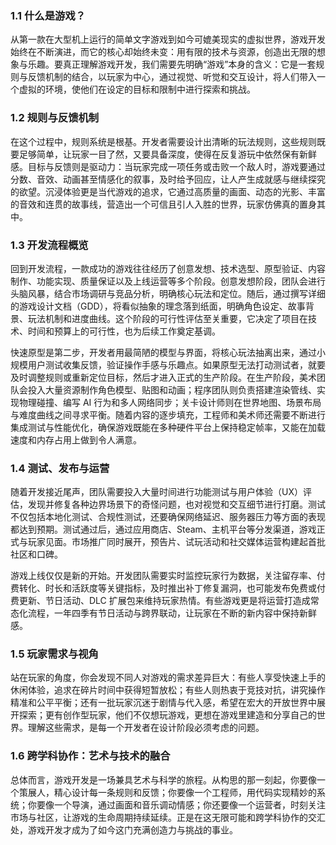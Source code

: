 ### 1.1 什么是游戏？

从第一款在大型机上运行的简单文字游戏到如今可媲美现实的虚拟世界，游戏开发始终在不断演进，而它的核心却始终未变：用有限的技术与资源，创造出无限的想象与乐趣。要真正理解游戏开发，我们需要先明确“游戏”本身的含义：它是一套规则与反馈机制的结合，以玩家为中心，通过视觉、听觉和交互设计，将人们带入一个虚拟的环境，使他们在设定的目标和限制中进行探索和挑战。

### 1.2 规则与反馈机制

在这个过程中，规则系统是根基。开发者需要设计出清晰的玩法规则，这些规则既要足够简单，让玩家一目了然，又要具备深度，使得在反复游玩中依然保有新鲜感。目标与反馈则是驱动力：当玩家完成一项任务或击败一个敌人时，游戏要通过分数、音效、动画甚至情感化的叙事，及时给予回应，让人产生成就感与继续探究的欲望。沉浸体验更是当代游戏的追求，它通过高质量的画面、动态的光影、丰富的音效和连贯的故事线，营造出一个可信且引人入胜的世界，玩家仿佛真的置身其中。

### 1.3 开发流程概览

回到开发流程，一款成功的游戏往往经历了创意发想、技术选型、原型验证、内容制作、功能实现、质量保证以及上线运营等多个阶段。创意发想阶段，团队会进行头脑风暴，结合市场调研与竞品分析，明确核心玩法和定位。随后，通过撰写详细的游戏设计文档（GDD），将看似抽象的理念落到纸面，明确角色设定、故事背景、玩法机制和进度曲线。这个阶段的可行性评估至关重要，它决定了项目在技术、时间和预算上的可行性，也为后续工作奠定基调。

快速原型是第二步，开发者用最简陋的模型与界面，将核心玩法抽离出来，通过小规模用户测试收集反馈，验证操作手感与乐趣点。如果原型无法打动测试者，就要及时调整规则或重新定位目标，然后才进入正式的生产阶段。在生产阶段，美术团队会投入大量资源制作角色模型、贴图和动画；程序团队则负责搭建渲染管线、实现物理碰撞、编写 AI 行为和多人网络同步；关卡设计师则在世界地图、场景布局与难度曲线之间寻求平衡。随着内容的逐步填充，工程师和美术师还需要不断进行集成测试与性能优化，确保游戏既能在多种硬件平台上保持稳定帧率，又能在加载速度和内存占用上做到令人满意。

### 1.4 测试、发布与运营

随着开发接近尾声，团队需要投入大量时间进行功能测试与用户体验（UX）评估，发现并修复各种边界场景下的奇怪问题，也对视觉和交互细节进行打磨。测试不仅包括本地化测试、合规性测试，还要确保网络延迟、服务器压力等方面的表现都达到预期。测试通过后，通过应用商店、Steam、主机平台等分发渠道，游戏正式与玩家见面。市场推广同时展开，预告片、试玩活动和社交媒体运营构建起首批社区和口碑。

游戏上线仅仅是新的开始。开发团队需要实时监控玩家行为数据，关注留存率、付费转化、时长和活跃度等关键指标，及时推出补丁修复漏洞，也可能发布免费或付费更新、节日活动、DLC 扩展包来维持玩家热情。有些游戏更是将运营打造成常态化流程，一年四季有节日活动与跨界联动，让玩家在不断的新内容中保持新鲜感。

### 1.5 玩家需求与视角

站在玩家的角度，你会发现不同人对游戏的需求差异巨大：有些人享受快速上手的休闲体验，追求在碎片时间中获得短暂放松；有些人则热衷于竞技对抗，讲究操作精准和公平平衡；还有一批玩家沉迷于剧情与代入感，希望在宏大的开放世界中展开探索；更有创作型玩家，他们不仅想玩游戏，更想在游戏里建造和分享自己的世界。理解这些需求，是每一个开发者在设计阶段必须考虑的问题。

### 1.6 跨学科协作：艺术与技术的融合

总体而言，游戏开发是一场兼具艺术与科学的旅程。从构思的那一刻起，你要像一个策展人，精心设计每一条规则和反馈；你要像一个工程师，用代码实现精妙的系统；你要像一个导演，通过画面和音乐调动情感；你还要像一个运营者，时刻关注市场与社区，让游戏的生命周期持续延续。正是在这无限可能和跨学科协作的交汇处，游戏开发才成为了如今这门充满创造力与挑战的事业。